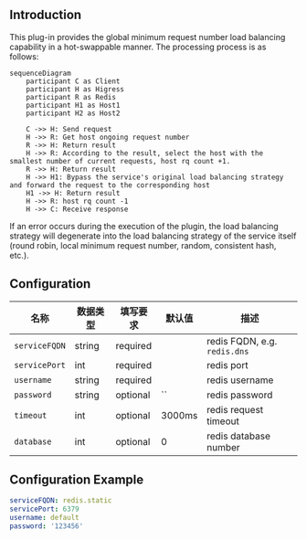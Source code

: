 ## Introduction

This plug-in provides the global minimum request number load balancing capability in a hot-swappable manner. The processing process is as follows:

```mermaid
sequenceDiagram
	participant C as Client
	participant H as Higress
	participant R as Redis
	participant H1 as Host1
	participant H2 as Host2

	C ->> H: Send request
	H ->> R: Get host ongoing request number
	R ->> H: Return result
	H ->> R: According to the result, select the host with the smallest number of current requests, host rq count +1.
	R ->> H: Return result
	H ->> H1: Bypass the service's original load balancing strategy and forward the request to the corresponding host
	H1 ->> H: Return result
	H ->> R: host rq count -1
	H ->> C: Receive response
```

If an error occurs during the execution of the plugin, the load balancing strategy will degenerate into the load balancing strategy of the service itself (round robin, local minimum request number, random, consistent hash, etc.).

## Configuration

| 名称                | 数据类型         | 填写要求          | 默认值       | 描述                                 |
|--------------------|-----------------|------------------|-------------|-------------------------------------|
| `serviceFQDN`      | string          | required              |             | redis FQDN, e.g.  `redis.dns`    |
| `servicePort`      | int             | required              |             | redis port                      |
| `username`         | string          | required              |             | redis username                         |
| `password`         | string          | optional              | ``          | redis password                           |
| `timeout`          | int             | optional              | 3000ms      | redis request timeout                    |
| `database`         | int             | optional              | 0           | redis database number                      |

## Configuration Example

```yaml
serviceFQDN: redis.static
servicePort: 6379
username: default
password: '123456'
```

